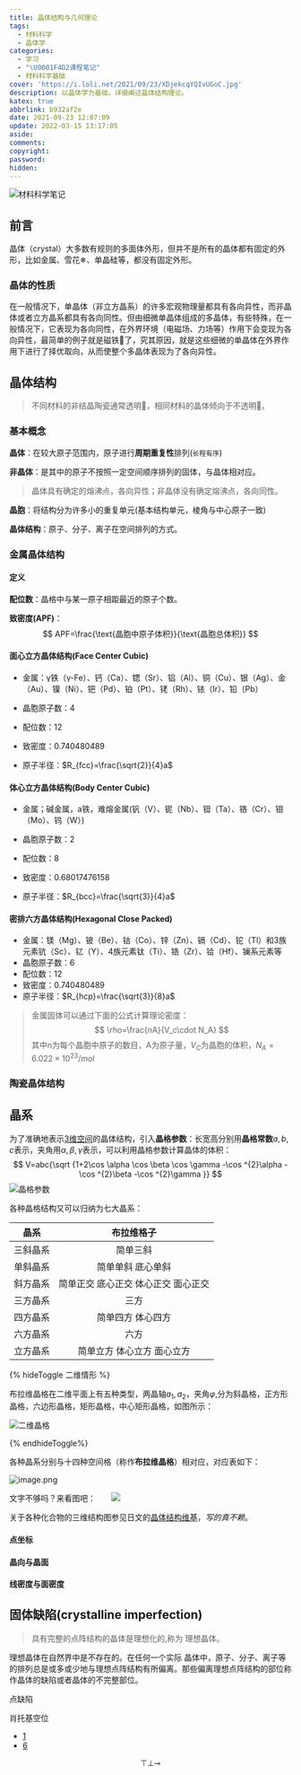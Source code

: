 ```yaml
---
title: 晶体结构与几何理论
tags:
  - 材料科学
  - 晶体学
categories:
  - 学习
  - "\U0001F4D2课程笔记"
  - 材料科学基础
cover: 'https://i.loli.net/2021/09/23/XDjekcqYQIvUGoC.jpg'
description: 以晶体学为基础，详细阐述晶体结构理论。
katex: true
abbrlink: b932af2e
date: 2021-09-23 12:07:09
update: 2022-03-15 13:17:05
aside:
comments:
copyright:
password:
hidden:
---
```



![材料科学笔记](https://i.loli.net/2021/09/08/GTSlAtZoI6XOhaD.png)
<!-- > 本文为紫晶计划-材料科学分支。 -->
## 前言
晶体（crystal）大多数有规则的多面体外形，但并不是所有的晶体都有固定的外形，比如金属、雪花❄、单晶硅等，都没有固定外形。

### 晶体的性质

在一般情况下，单晶体（非立方晶系）的许多宏观物理量都具有各向异性，而非晶体或者立方晶系都具有各向同性。但由细微单晶体组成的多晶体，有些特殊，在一般情况下，它表现为各向同性，在外界环境（电磁场、力场等）作用下会变现为各向异性，最简单的例子就是磁铁🧲了，究其原因，就是这些细微的单晶体在外界作用下进行了择优取向，从而使整个多晶体表现为了各向异性。















## 晶体结构

> 不同材料的非结晶陶瓷通常透明🔎，相同材料的晶体倾向于不透明🗿。

### 基本概念

**晶体**：在较大原子范围内，原子进行**周期重复性**排列(`长程有序`)

**非晶体**：是其中的原子不按照一定空间顺序排列的固体，与晶体相对应。

> 晶体具有确定的熔沸点，各向异性；非晶体没有确定熔沸点，各向同性。

**晶胞**：将结构分为许多小的重复单元(基本结构单元，棱角与中心原子一致)

**晶体结构**：原子、分子、离子在空间排列的方式。

### 金属晶体结构

#### 定义

**配位数**：晶格中与某一原子相距最近的原子个数。

**致密度(APF)**：
$$
APF=\frac{\text{晶胞中原子体积}}{\text{晶胞总体积}}
$$


#### 面心立方晶体结构(Face Center Cubic)

* 金属：γ铁（γ-Fe）、钙（Ca）、锶（Sr）、铝（Al）、铜（Cu）、银（Ag）、金（Au）、镍（Ni）、钯（Pd）、铂（Pt）、铑（Rh）、铱（Ir）、铅（Pb）

* 晶胞原子数：4

* 配位数：12

* 致密度：0.740480489

* 原子半径：$R_{fcc}=\frac{\sqrt{2}}{4}a$

#### 体心立方晶体结构(Body Center Cubic)

* 金属；碱金属，a铁，难熔金属(钒（V）、铌（Nb）、钽（Ta）、铬（Cr）、钼（Mo）、钨（W）)

* 晶胞原子数：2

* 配位数：8

* 致密度：0.68017476158

* 原子半径：$R_{bcc}=\frac{\sqrt{3}}{4}a$

#### 密排六方晶体结构(Hexagonal Close Packed)

 * 金属：镁（Mg）、铍（Be）、钴（Co）、锌（Zn）、镉（Cd）、铊（Tl）和3族元素钪（Sc）、钇（Y）、4族元素钛（Ti）、锆（Zr）、铪（Hf）、镧系元素等
* 晶胞原子数：6
* 配位数：12
* 致密度：0.740480489
* 原子半径：$R_{hcp}=\frac{\sqrt{3}}{8}a$

> 金属固体可以通过下面的公式计算理论密度：
> $$
> \rho=\frac{nA}{V_c\cdot N_A}
> $$
> 其中n为每个晶胞中原子的数目，A为原子量，$V_C$为晶胞的体积，$N_A=6.022\times10^{23}/mol$

### 陶瓷晶体结构



## 晶系

为了准确地表示<u>3维空间</u>的晶体结构，引入**晶格参数**：长宽高分别用**晶格常数**$a,b,c$表示，夹角用$\alpha,\beta,\gamma$表示，可以利用晶格参数计算晶体的体积：
$$
 V=abc{\sqrt {1+2\cos \alpha \cos \beta \cos \gamma -\cos ^{2}\alpha -\cos ^{2}\beta -\cos ^{2}\gamma }}
$$
![晶格参数](https://i.loli.net/2021/09/23/4WFQBVXsnzTxJl1.png)



各种晶格结构又可以归纳为七大晶系：

|   晶系   |             布拉维格子              |
| :------: | :---------------------------------: |
| 三斜晶系 |              简单三斜               |
| 单斜晶系 |          简单单斜 底心单斜          |
| 斜方晶系 | 简单正交 底心正交 体心正交 面心正交 |
| 三方晶系 |                三方                 |
| 四方晶系 |          简单四方 体心四方          |
| 六方晶系 |                六方                 |
| 立方晶系 |     简单立方 体心立方 面心立方      |

{% hideToggle 二维情形 %}

布拉维晶格在二维平面上有五种类型，两晶轴$a_1,a_2$，夹角$\varphi$,分为斜晶格，正方形晶格，六边形晶格，矩形晶格，中心矩形晶格，如图所示：

![二维晶格](https://i.loli.net/2021/09/23/aJyMRDYLgnFcS6x.png)

{% endhideToggle%}

各种晶系分别与十四种空间格（称作**布拉维晶格**）相对应，对应表如下：

![image.png](https://i.loli.net/2021/09/23/NCVmu37nvcEATSQ.png)

文字不够吗？来看图吧：　　![](https://bkimg.cdn.bcebos.com/pic/9f2f070828381f308e9b0b0aa9014c086f06f097)

关于各种化合物的三维结构图参见日文的[晶体结构维基](https://ja.wikipedia.org/wiki/%E7%B5%90%E6%99%B6%E6%A7%8B%E9%80%A0#%E5%AE%9F%E9%9A%9B)，*写的真不赖*。

#### 点坐标

#### 晶向与晶面

#### 线密度与面密度

## 固体缺陷(crystalline imperfection)

> 具有完整的点阵结构的晶体是理想化的,称为 理想晶体。

理想晶体在自然界中是不存在的。在任何一个实际 晶体中，原子、分子、离子等的排列总是或多或少地与理想点阵结构有所偏离。那些偏离理想点阵结构的部位称作晶体的缺陷或者晶体的不完整部位。

点缺陷

肖托基空位

* [1](http://image.sciencenet.cn/olddata/kexue.com.cn/upload/blog/file/2009/12/20091217203421823663.pdf)
* [6](https://smdlab.jlu.edu.cn/06.pdf)
<!-- * [2](http://fdjpkc.fudan.edu.cn/_upload/article/files/1e/05/22e7c8304e3589e7493680c36578/cc762042-d738-4608-b934-efb892cc6e44.pdf) -->

$$
\top \bot \multimap
$$
